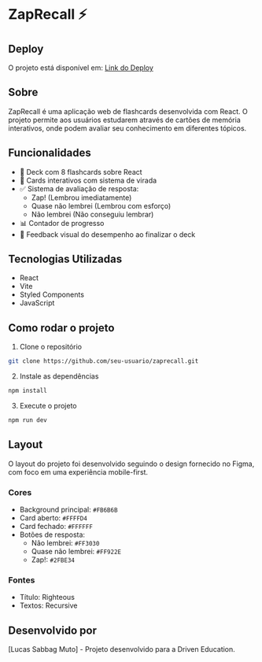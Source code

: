 # ZapRecall ⚡

## Deploy
O projeto está disponível em: [Link do Deploy](https://zap-recall-azure.vercel.app)

## Sobre
ZapRecall é uma aplicação web de flashcards desenvolvida com React. O projeto permite aos usuários estudarem através de cartões de memória interativos, onde podem avaliar seu conhecimento em diferentes tópicos.

## Funcionalidades
- 📝 Deck com 8 flashcards sobre React
- 🔄 Cards interativos com sistema de virada
- ✅ Sistema de avaliação de resposta:
  - Zap! (Lembrou imediatamente)
  - Quase não lembrei (Lembrou com esforço)
  - Não lembrei (Não conseguiu lembrar)
- 📊 Contador de progresso
- 🎯 Feedback visual do desempenho ao finalizar o deck

## Tecnologias Utilizadas
- React
- Vite
- Styled Components
- JavaScript

## Como rodar o projeto

1. Clone o repositório
```bash
git clone https://github.com/seu-usuario/zaprecall.git
```

2. Instale as dependências
```bash
npm install
```

3. Execute o projeto
```bash
npm run dev
```

## Layout
O layout do projeto foi desenvolvido seguindo o design fornecido no Figma, com foco em uma experiência mobile-first.

### Cores
- Background principal: `#FB6B6B`
- Card aberto: `#FFFFD4`
- Card fechado: `#FFFFFF`
- Botões de resposta:
  - Não lembrei: `#FF3030`
  - Quase não lembrei: `#FF922E`
  - Zap!: `#2FBE34`

### Fontes
- Título: Righteous
- Textos: Recursive

## Desenvolvido por
[Lucas Sabbag Muto] - Projeto desenvolvido para a Driven Education.
